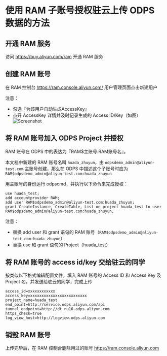 # 使用  RAM 子账号授权驻云上传 ODPS 数据的方法

##   开通 RAM 服务

访问 https://buy.aliyun.com/ram 开通 RAM 服务

##  创建 RAM 账号

在 RAM 控制台 https://ram.console.aliyun.com/ 用户管理页面点击新建用户

注意：
 - 勾选『为该用户自动生成AccessKey』
 - 点开 AccessKey 详情并及时记录生成的 Access ID/Key（如图）
![Screenshot](file:///home/lyman/create_ram.png)

## 将 RAM 账号加入 ODPS Project 并授权

RAM 账号在 ODPS 中的表达为『RAM$主账号:RAM账号名』。

本文档中新建的 RAM 账号名叫 `huada_zhuyun`，由 `odpsdemo_admin@aliyun-test.com` 主账号创建，那么在  ODPS 中描述这个子账号时应为 `RAM$odpsdemo_admin@aliyun-test.com:huada_zhuyun`

用主账号的身份运行 odpscmd，并执行以下命令来完成授权：

```
use huada_test;
add accountprovider RAM;
add user RAM$odpsdemo_admin@aliyun-test.com:huada_zhuyun;
grant CreateInstance, CreateTable, List on project huada_test to user RAM$odpsdemo_admin@aliyun-test.com:huada_zhuyun;
```

注意：
 - 替换 add user 和 grant 语句的 RAM 账号（`RAM$odpsdemo_admin@aliyun-test.com:huada_zhuyun`）
 - 替换 use 和 grant 语句的 Project（huada_test）

## 将 RAM 账号的 access id/key 交给驻云的同学

按类似以下格式编辑配置文件，填入 RAM 账号的 Access ID 和 Access Key 及 Project 名，并发送给驻云的同学，完成上传

```
access_id=xxxxxxxxxxxx
access_key=xxxxxxxxxxxxxxxxxxxxxxxxx
project_name=huada_test
end_point=http://service.odps.aliyun.com/api
tunnel_endpoint=http://dt.nu16.odps.aliyun.com
https_check=true
log_view_host=http://logview.odps.aliyun.com
```

## 销毁 RAM 账号

上传完毕后，在 RAM 控制台删除用过的账号 https://ram.console.aliyun.com
